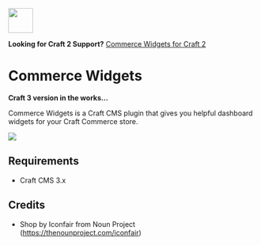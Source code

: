 <img src="https://raw.githubusercontent.com/bymayo/commerce-widgets/craft-2/screenshots/icon.png" width="50">

**Looking for Craft 2 Support?** [Commerce Widgets for Craft 2](https://github.com/bymayo/craft-commerce-widgets/tree/craft-2)

# Commerce Widgets

**Craft 3 version in the works...**

Commerce Widgets is a Craft CMS plugin that gives you helpful dashboard widgets for your Craft Commerce store.

<img src="https://raw.githubusercontent.com/bymayo/commerce-widgets/craft-2/screenshots/example.png">

## Requirements

- Craft CMS 3.x

## Credits

- Shop by Iconfair from Noun Project (https://thenounproject.com/iconfair)

